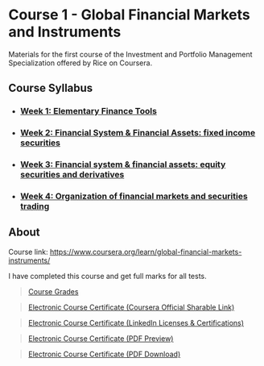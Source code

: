 # Course 1 - Global Financial Markets and Instruments

Materials for the first course of the Investment and Portfolio Management Specialization offered by Rice on Coursera.

## Course Syllabus
+ ### [Week 1: Elementary Finance Tools](https://github.com/PeterQiu0516/Rice-Investment-and-Portfolio-Management/tree/master/Course%201%20-%20Global%20Financial%20Markets%20and%20Instruments/Week%201)
+ ### [Week 2: Financial System & Financial Assets: fixed income securities](https://github.com/PeterQiu0516/Rice-Investment-and-Portfolio-Management/tree/master/Course%201%20-%20Global%20Financial%20Markets%20and%20Instruments/Week%202)
+ ### [Week 3: Financial system & financial assets: equity securities and derivatives](https://github.com/PeterQiu0516/Rice-Investment-and-Portfolio-Management/tree/master/Course%201%20-%20Global%20Financial%20Markets%20and%20Instruments/Week%203)
+ ### [Week 4: Organization of financial markets and securities trading](https://github.com/PeterQiu0516/Rice-Investment-and-Portfolio-Management/tree/master/Course%201%20-%20Global%20Financial%20Markets%20and%20Instruments/Week%204)

## About
Course link: https://www.coursera.org/learn/global-financial-markets-instruments/

I have completed this course and get full marks for all tests.

>[Course Grades](https://github.com/PeterQiu0516/Rice-Investment-and-Portfolio-Management/blob/master/Course%201%20-%20Global%20Financial%20Markets%20and%20Instruments/Course%20Grades.jpg)

>[Electronic Course Certificate (Coursera Official Sharable Link)](https://www.coursera.org/account/accomplishments/certificate/FX54BURKYDXE)

>[Electronic Course Certificate (LinkedIn Licenses & Certifications)](https://www.linkedin.com/in/%E6%98%8C%E5%85%83-%E9%82%B1-b75857198/)


>[Electronic Course Certificate (PDF Preview)](https://github.com/PeterQiu0516/Rice-Investment-and-Portfolio-Management/tree/master/Course%201%20-%20Global%20Financial%20Markets%20and%20Instruments/Course%20Certificate%20for%20Global%20Financial%20Markets%20and%20Instruments.pdf)

>[Electronic Course Certificate (PDF Download)](https://github.com/PeterQiu0516/Investment-and-Portfolio-Management-Exercise/raw/master/Course%201%20-%20Global%20Financial%20Markets%20and%20Instruments/Course%20Certificate%20for%20Global%20Financial%20Markets%20and%20Instruments.pdf)
